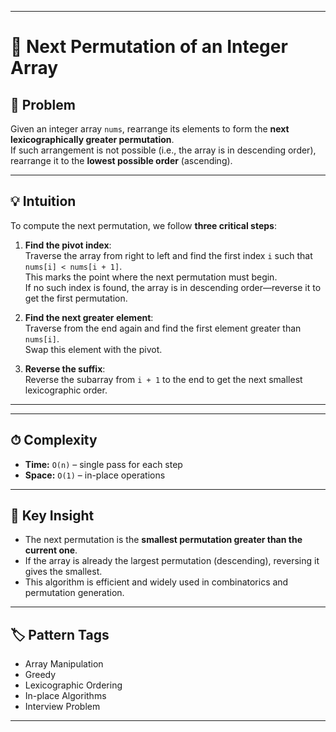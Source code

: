 

---

# 🎯 Next Permutation of an Integer Array

## 📌 Problem  
Given an integer array `nums`, rearrange its elements to form the **next lexicographically greater permutation**.  
If such arrangement is not possible (i.e., the array is in descending order), rearrange it to the **lowest possible order** (ascending).

---

## 💡 Intuition

To compute the next permutation, we follow **three critical steps**:

1. **Find the pivot index**:  
   Traverse the array from right to left and find the first index `i` such that `nums[i] < nums[i + 1]`.  
   This marks the point where the next permutation must begin.  
   If no such index is found, the array is in descending order—reverse it to get the first permutation.

2. **Find the next greater element**:  
   Traverse from the end again and find the first element greater than `nums[i]`.  
   Swap this element with the pivot.

3. **Reverse the suffix**:  
   Reverse the subarray from `i + 1` to the end to get the next smallest lexicographic order.

---

 

---

## ⏱ Complexity

- **Time:** `O(n)` – single pass for each step  
- **Space:** `O(1)` – in-place operations

---

## 🧠 Key Insight

- The next permutation is the **smallest permutation greater than the current one**.
- If the array is already the largest permutation (descending), reversing it gives the smallest.
- This algorithm is efficient and widely used in combinatorics and permutation generation.

---

## 🏷 Pattern Tags

- Array Manipulation  
- Greedy  
- Lexicographic Ordering  
- In-place Algorithms  
- Interview Problem

---


